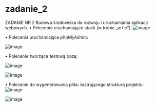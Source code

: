 # zadanie_2
ZADANIE NR 2 Budowa środowiska do rozwoju i uruchamiania aplikacji webowych.
•	Polecenie uruchamiające stack (w trybie „w tle”):
 ![image](https://user-images.githubusercontent.com/94685113/144508850-c2249946-e3d7-4bc7-a76e-0b4590adca36.png)

•	Polecenia uruchamiające phpMyAdmin:

 ![image](https://user-images.githubusercontent.com/94685113/144508825-0f132886-5164-44ff-8fcd-c3154c0f2499.png)

•	Polecenie tworzące testową bazę:

 ![image](https://user-images.githubusercontent.com/94685113/144508805-559ad05b-367d-4a46-ac18-c0eca8e549f0.png)

 ![image](https://user-images.githubusercontent.com/94685113/144508780-300715f6-71d5-4577-9a56-175d641bc4f0.png)

•	Polecenie do wygenerowania pliku ilustrującego strukturę projektu:
 ![image](https://user-images.githubusercontent.com/94685113/144508772-fc2e4780-d687-4c53-a7bc-170fcffc73d8.png)

![image](https://user-images.githubusercontent.com/94685113/144508703-66abeba1-bf3d-4bd4-abf9-3d7270ab95bf.png)
